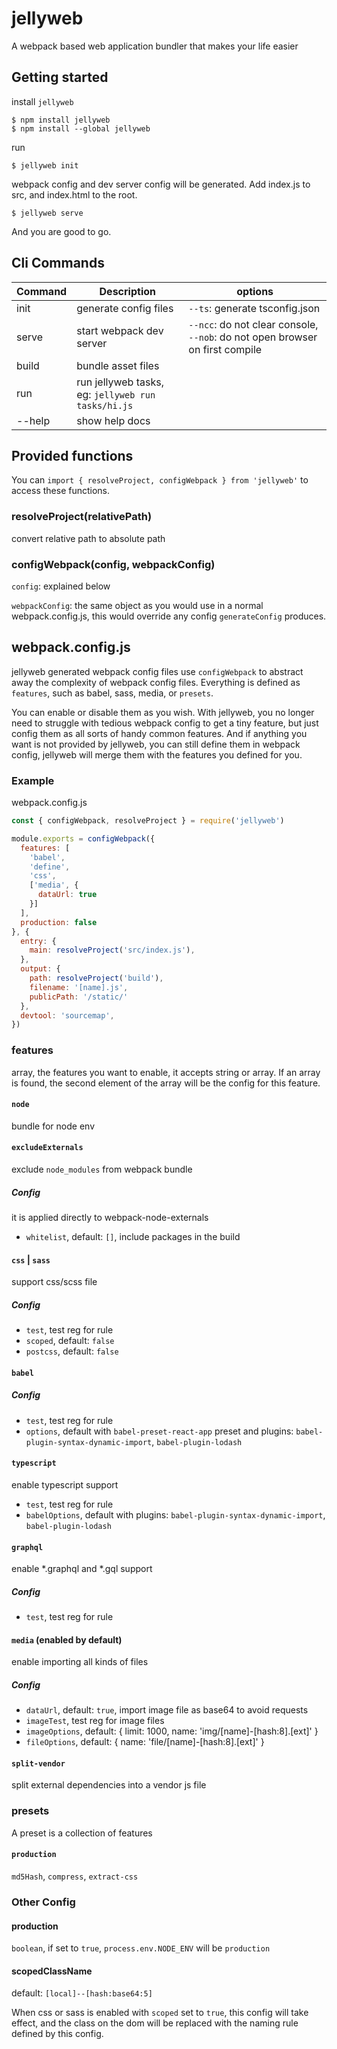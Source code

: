 # jellyweb

A webpack based web application bundler that makes your life easier

## Getting started

install `jellyweb`
```
$ npm install jellyweb
$ npm install --global jellyweb
```

run
```
$ jellyweb init
```

webpack config and dev server config will be generated.
Add index.js to src, and index.html to the root.

```
$ jellyweb serve
```
And you are good to go.

## Cli Commands

| Command | Description                                        | options                                                                      |
| ------- | -------------------------------------------------- | ---------------------------------------------------------------------------- |
| init    | generate config files                              | `--ts`: generate tsconfig.json                                               |
| serve   | start webpack dev server                           | `--ncc`: do not clear console, `--nob`: do not open browser on first compile |
| build   | bundle asset files                                 |                                                                              |
| run     | run jellyweb tasks, eg: `jellyweb run tasks/hi.js` |                                                                              |
| --help  | show help docs                                     |                                                                              |

## Provided functions

You can `import { resolveProject, configWebpack } from 'jellyweb'` to access these functions.

### resolveProject(relativePath)

convert relative path to absolute path

### configWebpack(config, webpackConfig)

`config`: explained below

`webpackConfig`: the same object as you would use in a normal webpack.config.js, this would override any config `generateConfig` produces.

## webpack.config.js

jellyweb generated webpack config files use `configWebpack` to abstract away the complexity of webpack config files. Everything is defined as `features`, such as babel, sass, media, or `presets`.

You can enable or disable them as you wish. With jellyweb, you no longer need to struggle with tedious webpack config to get a tiny feature, but just config them as all sorts of handy common features. And if anything you want is not provided by jellyweb, you can still define them in webpack config, jellyweb will merge them with the features you defined for you.

### Example

webpack.config.js

```js
const { configWebpack, resolveProject } = require('jellyweb')

module.exports = configWebpack({
  features: [
    'babel',
    'define',
    'css',
    ['media', {
      dataUrl: true
    }]
  ],
  production: false
}, {
  entry: {
    main: resolveProject('src/index.js'),
  },
  output: {
    path: resolveProject('build'),
    filename: '[name].js',
    publicPath: '/static/'
  },
  devtool: 'sourcemap',
})

```

### features

array, the features you want to enable, it accepts string or array. If an array is found, the second element of the array will be the config for this feature.

#### `node`

bundle for node env

#### `excludeExternals`

exclude `node_modules` from webpack bundle

##### Config

it is applied directly to webpack-node-externals

- `whitelist`, default: `[]`, include packages in the build

#### `css` | `sass`

support css/scss file

##### Config

- `test`, test reg for rule
- `scoped`, default: `false`
- `postcss`, default: `false`

#### `babel`

##### Config

- `test`, test reg for rule
- `options`, default with `babel-preset-react-app` preset and plugins: `babel-plugin-syntax-dynamic-import`, `babel-plugin-lodash`

#### `typescript`

enable typescript support

- `test`, test reg for rule
- `babelOptions`, default with plugins: `babel-plugin-syntax-dynamic-import`, `babel-plugin-lodash`

#### `graphql`

enable *.graphql and *.gql support

##### Config

- `test`, test reg for rule

#### `media` (enabled by default)

enable importing all kinds of files

##### Config

- `dataUrl`, default: `true`, import image file as base64 to avoid requests
- `imageTest`, test reg for image files
- `imageOptions`, default: { limit: 1000, name: 'img/[name]-[hash:8].[ext]' }
- `fileOptions`, default: { name: 'file/[name]-[hash:8].[ext]' }

#### `split-vendor`

split external dependencies into a vendor js file

### presets

A preset is a collection of features

#### `production`

`md5Hash`, `compress`, `extract-css`

### Other Config

#### production

`boolean`, if set to `true`, `process.env.NODE_ENV` will be `production`

#### scopedClassName

default: `[local]--[hash:base64:5]`

When css or sass is enabled with `scoped` set to `true`, this config will take effect, and the class on the dom will be replaced with the naming rule defined by this config.
